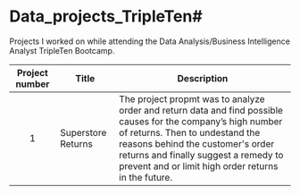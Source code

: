 # Data_projects_TripleTen# 
Projects I worked on while attending the Data Analysis/Business Intelligence Analyst TripleTen Bootcamp.


| Project number | Title | Description |
| :-----------: | ----------- |----------- |
| 1 | Superstore Returns| The project propmt was to analyze order and return data and find possible causes for the company’s high number of returns. Then to undestand the reasons behind the customer's order returns and finally suggest a remedy to prevent and or limit high order returns in the future. |
